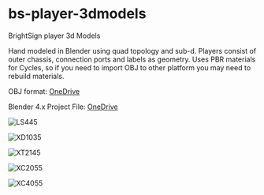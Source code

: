 # bs-player-3dmodels

BrightSign player 3d Models

Hand modeled in Blender using quad topology and sub-d. Players consist of outer chassis, connection ports and labels as geometry. Uses PBR materials for Cycles, so if you need to import OBJ to other platform you may need to rebuild materials.

OBJ format:
[OneDrive](https://brightsigninfo-my.sharepoint.com/:f:/g/personal/jaarnio_brightsign_biz/EiU8bMeRH8dJo0Wckv96QQkB6p7EhQ1gIvsmMoU0Xlq6NA?e=MMcMm3)

Blender 4.x Project File:
[OneDrive](https://brightsigninfo-my.sharepoint.com/:f:/g/personal/jaarnio_brightsign_biz/Eo11r0ylwA5AkyenzAY2zq0BQ7RqM4hJAEvYMLMjoqJL-w?e=U8g5U1)

![LS445](https://github.com/jaarnio/bs-player-3d-models/assets/46546462/a380beeb-ab54-4040-8393-8c029aafa428)

![XD1035](https://github.com/jaarnio/bs-player-3d-models/assets/46546462/39b74ec0-204c-4162-8d70-5d5913ff2203)

![XT2145](https://github.com/jaarnio/bs-player-3d-models/assets/46546462/533c877a-981d-47ec-bf58-dd0d7d1cdb07)

![XC2055](https://github.com/jaarnio/bs-player-3d-models/assets/46546462/036cd164-f169-42cd-8a5b-e5859ce69e64)

![XC4055](https://github.com/jaarnio/bs-player-3d-models/assets/46546462/05ff57a7-c127-4e64-8c7e-fe6410fb95af)
